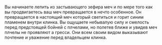 Вы начинаете лепить из застывающего зефира меч и по мере того 
как вы продвигаетесь ваш меч превращается в нечто особенное. 
Он превращается в настоящий меч который светиться 
и горит синим пламенем внутри клинка. 
Вы ощущаете небывалую силу и смелость перед предстоящей бойней 
с плчелами, но полетев ближе и увидев меч плчелы не проявляют а гресси. 
Они всем своим видом выказывают почтение и уважение 
перед владельцем клинка. 